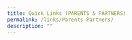```yaml
---
title: Quick Links (PARENTS & PARTNERS)
permalink: /links/Parents-Partners/
description: ""
---
```

